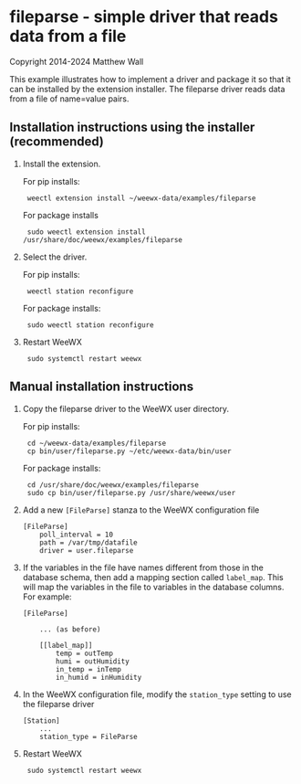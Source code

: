 fileparse - simple driver that reads data from a file
==========

Copyright 2014-2024 Matthew Wall

This example illustrates how to implement a driver and package it so that it
can be installed by the extension installer.  The fileparse driver reads data
from a file of name=value pairs.


Installation instructions using the installer (recommended)
-----------------------------------------------------------

1) Install the extension.

    For pip installs:

        weectl extension install ~/weewx-data/examples/fileparse

    For package installs

        sudo weectl extension install /usr/share/doc/weewx/examples/fileparse

2) Select the driver.

    For pip installs:

        weectl station reconfigure 

    For package installs:

        sudo weectl station reconfigure

3) Restart WeeWX

        sudo systemctl restart weewx


Manual installation instructions
--------------------------------

1) Copy the fileparse driver to the WeeWX user directory.

    For pip installs:

        cd ~/weewx-data/examples/fileparse
        cp bin/user/fileparse.py ~/etc/weewx-data/bin/user

    For package installs:

        cd /usr/share/doc/weewx/examples/fileparse
        sudo cp bin/user/fileparse.py /usr/share/weewx/user

2) Add a new `[FileParse]` stanza to the WeeWX configuration file

       [FileParse]
           poll_interval = 10
           path = /var/tmp/datafile
           driver = user.fileparse

3) If the variables in the file have names different from those in the database
schema, then add a mapping section called `label_map`.  This will map the
variables in the file to variables in the database columns.  For example:

       [FileParse]
    
           ... (as before)
    
           [[label_map]]
               temp = outTemp
               humi = outHumidity
               in_temp = inTemp
               in_humid = inHumidity

4) In the WeeWX configuration file, modify the `station_type` setting to use the
fileparse driver

       [Station]
           ...
           station_type = FileParse

5) Restart WeeWX

        sudo systemctl restart weewx
